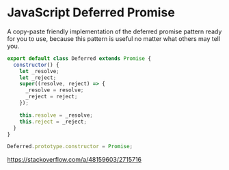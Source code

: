 # JavaScript Deferred Promise

A copy-paste friendly implementation of the deferred promise pattern ready for
you to use, because this pattern is useful no matter what others may tell you.

```js
export default class Deferred extends Promise {
  constructor() {
    let _resolve;
    let _reject;
    super((resolve, reject) => {
      _resolve = resolve;
      _reject = reject;
    });

    this.resolve = _resolve;
    this.reject = _reject;
  }
}

Deferred.prototype.constructor = Promise;
```

https://stackoverflow.com/a/48159603/2715716
